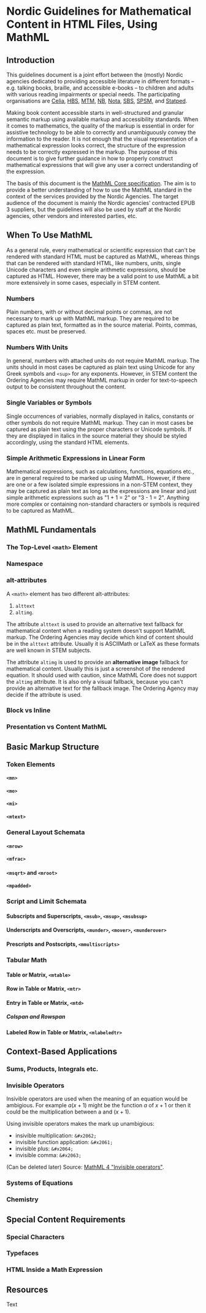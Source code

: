 # Nordic Guidelines for Mathematical Content in HTML Files, Using MathML

## Introduction

This guidelines document is a joint effort between the (mostly) Nordic agencies dedicated to providing accessible literature in different formats – e.g. talking books, braille, and accessible e-books – to children and adults with various reading impairments or special needs. The participating organisations are [Celia](https://www.celia.fi/), [HBS](https://hbs.is/), [MTM](https://mtm.se), [NB](https://www.nb.no/), [Nota](https://nota.dk/), [SBS](https://www.sbs.ch/), [SPSM](https://www.spsm.se/), and [Statped](http://statped.no/).

Making book content accessible starts in well-structured and granular semantic markup using available markup and accessibility standards. When it comes to mathematics, the quality of the markup is essential in order for assistive technology to be able to correctly and unambiguously convey the information to the reader. It is not enough that the visual representation of a mathematical expression looks correct, the structure of the expression needs to be correctly expressed in the markup. The purpose of this document is to give further guidance in how to properly construct mathematical expressions that will give any user a correct understanding of the expression.

The basis of this document is the [MathML Core specification](https://www.w3.org/TR/mathml-core/). The aim is to provide a better understanding of how to use the MathML standard in the context of the services provided by the Nordic Agencies. The target audience of the document is mainly the Nordic agencies’ contracted EPUB 3 suppliers, but the guidelines will also be used by staff at the Nordic agencies, other vendors and interested parties, etc.

## When To Use MathML <!--- maybe change wording later -->

As a general rule, every mathematical or scientific expression that can't be rendered with standard HTML must be captured as MathML, whereas things that can be rendered with standard HTML, like numbers, units, single Unicode characters and even simple arithmetic expressions, should be captured as HTML. However, there may be a valid point to use MathML a bit more extensively in some cases, especially in STEM content.    

### Numbers

Plain numbers, with or without decimal points or commas, are not necessary to mark up with MathML markup. They are required to be captured as plain text, formatted as in the source material. Points, commas, spaces etc. must be preserved.

### Numbers With Units

In general, numbers with attached units do not require MathML markup. The units should in most cases be captured as plain text using Unicode for any Greek symbols and `<sup>` for any exponents. However, in STEM content the Ordering Agencies may require MathML markup in order for text-to-speech output to be consistent throughout the content.

### Single Variables or Symbols

Single occurrences of variables, normally displayed in italics, constants or other symbols do not require MathML markup. They can in most cases be captured as plain text using the proper characters or Unicode symbols. If they are displayed in italics in the source material they should be styled accordingly, using the standard HTML elements.

### Simple Arithmetic Expressions in Linear Form

Mathematical expressions, such as calculations, functions, equations etc., are in general required to be marked up using MathML. However, if there are one or a few isolated simple expressions in a non-STEM context, they may be captured as plain text as long as the expressions are linear and just simple arithmetic expressions such as "1 + 1 = 2" or "3 - 1 = 2". Anything more complex or containing non-standard characters or symbols is required to be captured as MathML.

## MathML Fundamentals

### The Top-Level `<math>` Element

### Namespace

### alt-attributes

A `<math>` element has two different alt-attributes:
1. `alttext`
2. `altimg`.

The attribute `alttext` is used to provide an alternative text fallback for mathematical content when a reading system doesn't support MathML markup. The Ordering Agencies may decide which kind of content should be in the `alttext` attribute. Usually it is ASCIIMath or LaTeX as these formats are well known in STEM subjects.

The attribute `altimg` is used to provide an **alternative image** fallback for mathematical content. Usually this is just a screenshot of the rendered equation. It should used with caution, since MathML Core does not support the `altimg` attribute. It is also only a visual fallback, because you can't provide an alternative text for the fallback image. The Ordering Agency may decide if the attribute is used.

### Block vs Inline

<!--- displaystyle="true" for block -->

### Presentation vs Content MathML

<!--- Next section is completely based on Presentation MathML -->

## Basic Markup Structure

### Token Elements

#### `<mn>`

#### `<mo>`

#### `<mi>`

#### `<mtext>`

### General Layout Schemata

#### `<mrow>`

#### `<mfrac>`

#### `<msqrt>` and `<mroot>`

#### `<mpadded>` <!--- test with MathCAT first -->

### Script and Limit Schemata

#### Subscripts and Superscripts, `<msub>`, `<msup>`, `<msubsup>`

#### Underscripts and Overscripts, `<munder>`, `<mover>`, `<munderover>`

#### Prescripts and Postscripts, `<mmultiscripts>`

### Tabular Math

#### Table or Matrix, `<mtable>`

#### Row in Table or Matrix, `<mtr>`

#### Entry in Table or Matrix, `<mtd>`

##### Colspan and Rowspan

#### Labeled Row in Table or Matrix, `<mlabeledtr>` <!--- needs investigating -->

## Context-Based Applications <!--- maybe change wording later -->

### Sums, Products, Integrals etc.

### Invisible Operators

Insivible operators are used when the meaning of an equation would be ambigious. For example $a(x+1)$ might be the function $a$ of $x+1$ or then it could be the multiplication between a and $(x+1)$.

Using invisible operators makes the mark up unambigious:

- insivible multiplication: `&#x2062;`
- invisible function application: `&#x2061;`
- invisible plus: `&#x2064;`
- invisible comma: `&#x2063;`

(Can be deleted later) Source: [MathML 4 "Invisible operators"](https://www.w3.org/TR/mathml4/#presm_invisibleops).

### Systems of Equations

### Chemistry

<!--- these are examples, must fill section with more -->

## Special Content Requirements

### Special Characters

### Typefaces

### HTML Inside a Math Expression

## Resources

Text
